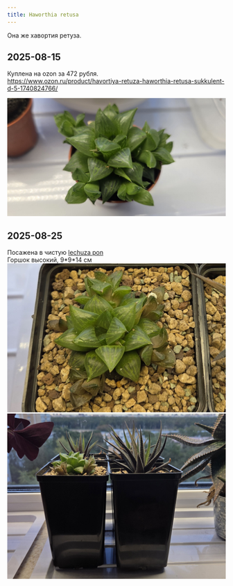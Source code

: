 ```yaml
---
title: Haworthia retusa
---
```

Она же хавортия ретуза.  

## 2025-08-15
Куплена на ozon за 472 рубля.  
https://www.ozon.ru/product/havortiya-retuza-haworthia-retusa-sukkulent-d-5-1740824766/  

![2025-08-15](/img/collection/2025-08-15-retusa.jpg) 

## 2025-08-25
Посажена в чистую [lechuza pon](/growing/substrat/lechuza-pon.md)  
Горшок высокий, 9\*9\*14 см
![2025-08-25](/img/collection/2025-08-25-retusa.jpg) 
![2025-08-25](/img/collection/2025-08-25-retusa-2.jpg) 